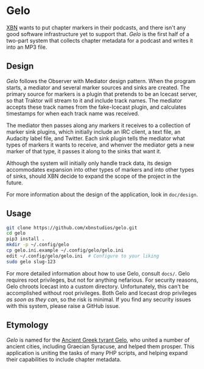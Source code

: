# Gelo

[XBN](https://xbn.fm) wants to put chapter markers in their podcasts, and there
isn't any good software infrastructure yet to support that.  *Gelo* is the first
half of a two-part system that collects chapter metadata for a podcast and
writes it into an MP3 file.


## Design

*Gelo* follows the Observer with Mediator design pattern.  When the program
starts, a mediator and several marker sources and sinks are created.  The
primary source for markers is a plugin that pretends to be an Icecast server, so
that Traktor will stream to it and include track names.  The mediator accepts
these track names from the fake-Icecast plugin, and calculates timestamps for
when each track name was received.

The mediator then passes along any markers it receives to a collection of marker
sink plugins, which initially include an IRC client, a text file, an Audacity
label file, and Twitter.  Each sink plugin tells the mediator what types of
markers it wants to receive, and whenver the mediator gets a new marker of that
type, it passes it along to the sinks that want it.

Although the system will initially only handle track data, its design
accommodates expansion into other types of markers and into other types of
sinks, should XBN decide to expand the scope of the project in the future.

For more information about the design of the application, look in `doc/design`.


## Usage

```bash
git clone https://github.com/xbnstudios/gelo.git
cd gelo
pip3 install .
mkdir -p ~/.config/gelo
cp gelo.ini.example ~/.config/gelo/gelo.ini
edit ~/.config/gelo/gelo.ini  # Configure to your liking
sudo gelo slug-123
```

For more detailed information about how to use Gelo, consult `docs/`.  Gelo
requires root privileges, but not for anything nefarious.  For security reasons,
Gelo chroots Icecast into a custom directory.  Unfortunately, this can't be
accomplished without root privileges.  Both Gelo and Icecast drop privileges *as
soon as they can*, so the risk is minimal.  If you find any security issues with
this system, please raise a GitHub issue.


## Etymology

*Gelo* is named for the
[Ancient Greek tyrant Gelo](https://en.wikipedia.org/wiki/Gelo), who united
a number of ancient cities, including Graecian Syracuse, and helped them
prosper.  This application is uniting the tasks of many PHP scripts, and helping
expand their capabilities to include chapter metadata.
